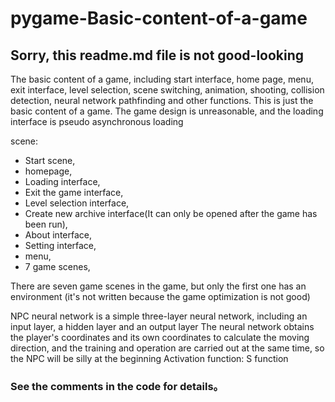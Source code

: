 # pygame-Basic-content-of-a-game
## Sorry, this readme.md file is not good-looking
The basic content of a game, including start interface, home page, menu, exit interface, level selection, scene switching, animation, shooting, collision detection, neural network pathfinding and other functions. This is just the basic content of a game. The game design is unreasonable, and the loading interface is pseudo asynchronous loading

scene:
 - Start scene,
 - homepage,
 - Loading interface,
 - Exit the game interface,
 - Level selection interface,
 - Create new archive interface(It can only be opened after the game has been run),
 - About interface,
 - Setting interface,
 - menu,
 - 7 game scenes,
    
There are seven game scenes in the game, but only the first one has an environment (it's not written because the game optimization is not good)

NPC neural network is a simple three-layer neural network, including an input layer, a hidden layer and an output layer
The neural network obtains the player's coordinates and its own coordinates to calculate the moving direction, and the training and operation are carried out at the same time, so the NPC will be silly at the beginning
Activation function: S function
    
### See the comments in the code for details。
